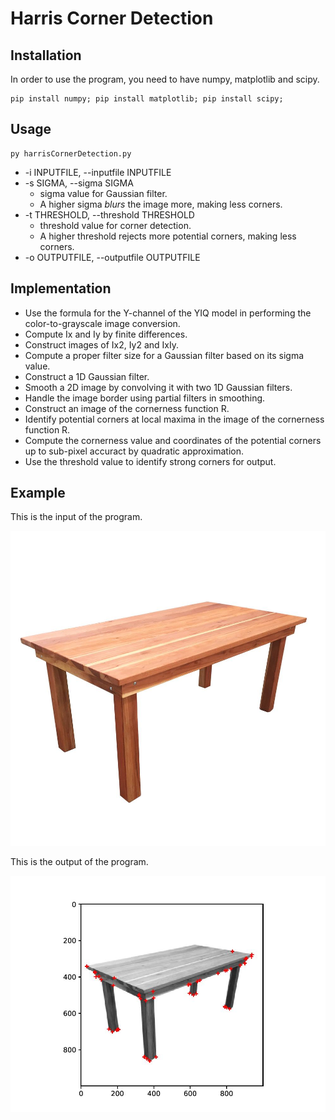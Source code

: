 # Harris Corner Detection

## Installation

In order to use the program, you need to have numpy, matplotlib and scipy.

```
pip install numpy; pip install matplotlib; pip install scipy;
```

## Usage

```
py harrisCornerDetection.py
```

* -i INPUTFILE, --inputfile INPUTFILE
* -s SIGMA, --sigma SIGMA
  * sigma value for Gaussian filter.
  * A higher sigma *blurs* the image more, making less corners.
* -t THRESHOLD, --threshold THRESHOLD
  * threshold value for corner detection.
  * A higher threshold rejects more potential corners, making less corners.
* -o OUTPUTFILE, --outputfile OUTPUTFILE

## Implementation

* Use the formula for the Y-channel of the YIQ model in performing the color-to-grayscale image conversion.
* Compute Ix and Iy by finite differences.
* Construct images of Ix2, Iy2 and IxIy.
* Compute a proper filter size for a Gaussian filter based on its sigma value.
* Construct a 1D Gaussian filter.
* Smooth a 2D image by convolving it with two 1D Gaussian filters.
* Handle the image border using partial filters in smoothing.
* Construct an image of the cornerness function R.
* Identify potential corners at local maxima in the image of the cornerness function R.
* Compute the cornerness value and coordinates of the potential corners up to sub-pixel accuract by quadratic approximation.
* Use the threshold value to identify strong corners for output.

## Example

This is the input of the program.

![table input](https://github.com/martinkingtw/ComputerVision-HarrisCornerDetection/blob/master/table.jpg)

This is the output of the program.

![table output](https://github.com/martinkingtw/ComputerVision-HarrisCornerDetection/blob/master/tableOutput.jpg)
